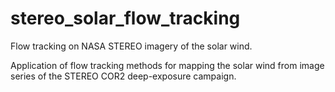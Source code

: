 # stereo_solar_flow_tracking
Flow tracking on NASA STEREO imagery of the solar wind. 

Application of flow tracking methods for mapping the solar wind from image series of the STEREO COR2 deep-exposure campaign. 
